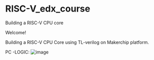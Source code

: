 # RISC-V_edx_course
Building a RISC-V CPU core

Welcome!

Building a RISC-V CPU Core using TL-verilog on Makerchip platform.

PC -LOGIC:
![image](https://github.com/AravindP87/RISC-V_edx_course/assets/43791223/89afafa1-5d7f-4662-a01a-c23601fafd44)


